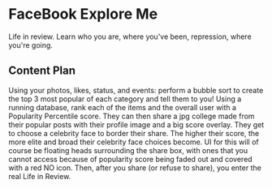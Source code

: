
# FaceBook Explore Me

Life in review. Learn who you are, where you've been, repression, where
you're going.

## Content Plan

Using your photos, likes, status, and events: perform a bubble sort to
create the top 3 most popular of each category and tell them to you!
Using a running database, rank each of the items and the overall user
with a Popularity Percentile score. They can then share a jpg college
made from their popular posts with their profile image and a big score
overlay. They get to choose a celebrity face to border their share. The
higher their score, the more elite and broad their celebrity face
choices become. UI for this will of course be floating heads
surrounding the share box, with ones that you cannot access because
of popularity score being faded out and covered with a red NO icon.
Then, after you share (or refuse to share), you enter the real Life in Review.

